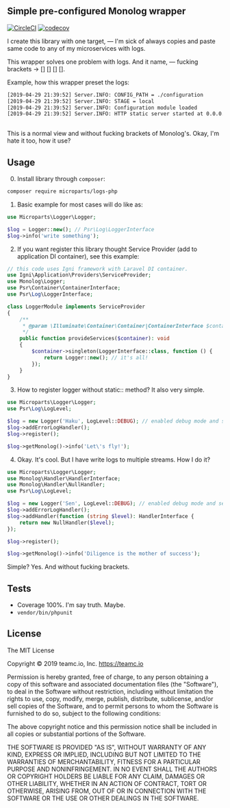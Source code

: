 Simple pre-configured Monolog wrapper
-------------------------------------

[![CircleCI](https://circleci.com/gh/microparts/logs-php.svg?style=svg)](https://circleci.com/gh/microparts/logs-php)
[![codecov](https://codecov.io/gh/microparts/logs-php/branch/master/graph/badge.svg)](https://codecov.io/gh/microparts/logs-php)

I create this library with one target, — I'm sick of always copies 
and paste same code to any of my microservices with logs. 

This wrapper solves one problem with logs. And it name, — fucking brackets -> [] [] [] [].

Example, how this wrapper preset the logs:

```bash
[2019-04-29 21:39:52] Server.INFO: CONFIG_PATH = ./configuration  
[2019-04-29 21:39:52] Server.INFO: STAGE = local  
[2019-04-29 21:39:52] Server.INFO: Configuration module loaded  
[2019-04-29 21:39:52] Server.INFO: HTTP static server started at 0.0.0.0:8080  
 
```

This is a normal view and without fucking brackets of Monolog's. Okay, I'm hate it too, how it use?

## Usage

0) Install library through `composer`:

```bash
composer require microparts/logs-php
```

1) Basic example for most cases will do like as:

```php
use Microparts\Logger\Logger;

$log = Logger::new(); // Psr\Log\LoggerInterface
$log->info('write something');
```

2) If you want register this library thought Service Provider (add to application DI container), see this example:

```php
// this code uses Igni framework with Laravel DI container.
use Igni\Application\Providers\ServiceProvider;
use Monolog\Logger;
use Psr\Container\ContainerInterface;
use Psr\Log\LoggerInterface;

class LoggerModule implements ServiceProvider
{
    /**
     * @param \Illuminate\Container\Container|ContainerInterface $container
     */
    public function provideServices($container): void
    {
        $container->singleton(LoggerInterface::class, function () {
            return Logger::new(); // it's all!
        });
    }
}
```

3) How to register logger without static:: method?
It also very simple.

```php
use Microparts\Logger\Logger;
use Psr\Log\LogLevel;

$log = new Logger('Haku', LogLevel::DEBUG); // enabled debug mode and set the channel name
$log->addErrorLogHandler();
$log->register();

$log->getMonolog()->info('Let\'s fly!');
```

4) Okay. It's cool. But I have write logs to multiple streams. How I do it?

```php
use Microparts\Logger\Logger;
use Monolog\Handler\HandlerInterface;
use Monolog\Handler\NullHandler;
use Psr\Log\LogLevel;

$log = new Logger('Sen', LogLevel::DEBUG); // enabled debug mode and set the channel name
$log->addErrorLogHandler();
$log->addHandler(function (string $level): HandlerInterface {
    return new NullHandler($level);
});

$log->register();

$log->getMonolog()->info('Diligence is the mother of success');
```

Simple? Yes. And without fucking brackets.

## Tests

* Coverage 100%. I'm say truth. Maybe.
* `vendor/bin/phpunit`


## License

The MIT License

Copyright © 2019 teamc.io, Inc. https://teamc.io

Permission is hereby granted, free of charge, to any person obtaining a copy
of this software and associated documentation files (the "Software"), to deal
in the Software without restriction, including without limitation the rights
to use, copy, modify, merge, publish, distribute, sublicense, and/or sell
copies of the Software, and to permit persons to whom the Software is
furnished to do so, subject to the following conditions:

The above copyright notice and this permission notice shall be included in
all copies or substantial portions of the Software.

THE SOFTWARE IS PROVIDED "AS IS", WITHOUT WARRANTY OF ANY KIND, EXPRESS OR
IMPLIED, INCLUDING BUT NOT LIMITED TO THE WARRANTIES OF MERCHANTABILITY,
FITNESS FOR A PARTICULAR PURPOSE AND NONINFRINGEMENT. IN NO EVENT SHALL THE
AUTHORS OR COPYRIGHT HOLDERS BE LIABLE FOR ANY CLAIM, DAMAGES OR OTHER
LIABILITY, WHETHER IN AN ACTION OF CONTRACT, TORT OR OTHERWISE, ARISING FROM,
OUT OF OR IN CONNECTION WITH THE SOFTWARE OR THE USE OR OTHER DEALINGS IN
THE SOFTWARE.
